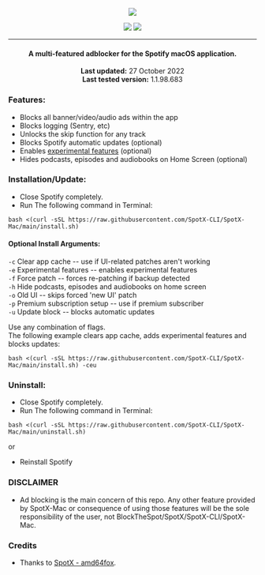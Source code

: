   <p align="center">
  <a href="https://github.com/SpotX-CLI/SpotX-Mac"><img src="https://github.com/SpotX-CLI/SpotX-Mac/raw/main/.github/Pic/logo.png" />
</p>

<p align="center">        
      <a href="https://t.me/spotify_windows_mod"><img src="https://raw.githubusercontent.com/SpotX-CLI/SpotX-Mac/main/.github/Pic/Shields/tg.svg"></a>
      <a href="https://discord.gg/p43cusgUPm"><img src="https://discord.com/api/guilds/807273906872123412/widget.png"></a>
      </p>

 ***     

<center>
    <h4 align="center">A multi-featured adblocker for the Spotify macOS application.</h4>
    <p align="center">
        <strong>Last updated:</strong> 27 October 2022<br>
        <strong>Last tested version:</strong> 1.1.98.683
    </p> 
</center>

### Features:

- Blocks all banner/video/audio ads within the app
- Blocks logging (Sentry, etc)
- Unlocks the skip function for any track
- Blocks Spotify automatic updates (optional)
- Enables [experimental features](https://github.com/SpotX-CLI/SpotX-Win/discussions/50) (optional)
- Hides podcasts, episodes and audiobooks on Home Screen (optional)

### Installation/Update:

- Close Spotify completely.
- Run The following command in Terminal:

```
bash <(curl -sSL https://raw.githubusercontent.com/SpotX-CLI/SpotX-Mac/main/install.sh)
```

#### Optional Install Arguments:
`-c`  Clear app cache -- use if UI-related patches aren't working  
`-e`  Experimental features -- enables experimental features  
`-f`  Force patch -- forces re-patching if backup detected  
`-h`  Hide podcasts, episodes and audiobooks on home screen  
`-o`  Old UI -- skips forced 'new UI' patch  
`-p`  Premium subscription setup -- use if premium subscriber  
`-u`  Update block -- blocks automatic updates  

Use any combination of flags.  
The following example clears app cache, adds experimental features and blocks updates:
    
```
bash <(curl -sSL https://raw.githubusercontent.com/SpotX-CLI/SpotX-Mac/main/install.sh) -ceu
```


### Uninstall:

- Close Spotify completely.
- Run The following command in Terminal:

```
bash <(curl -sSL https://raw.githubusercontent.com/SpotX-CLI/SpotX-Mac/main/uninstall.sh)
```

or

- Reinstall Spotify

### DISCLAIMER

- Ad blocking is the main concern of this repo. Any other feature provided by SpotX-Mac or consequence of using those features will be the sole responsibility of the user, not BlockTheSpot/SpotX/SpotX-CLI/SpotX-Mac.

### Credits

- Thanks to [SpotX - amd64fox](https://github.com/amd64fox/spotx).
